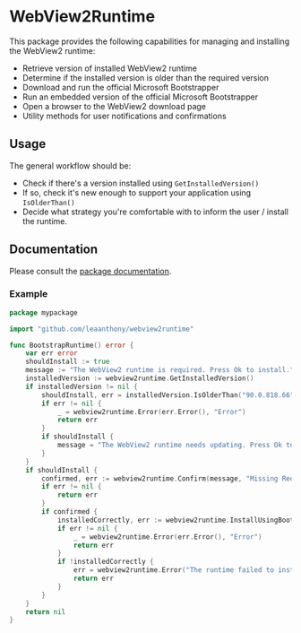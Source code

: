 # WebView2Runtime

This package provides the following capabilities for managing and installing the WebView2 runtime:

- Retrieve version of installed WebView2 runtime
- Determine if the installed version is older than the required version
- Download and run the official Microsoft Bootstrapper
- Run an embedded version of the official Microsoft Bootstrapper
- Open a browser to the WebView2 download page
- Utility methods for user notifications and confirmations

## Usage

The general workflow should be:

- Check if there's a version installed using `GetInstalledVersion()`
- If so, check it's new enough to support your application using `IsOlderThan()`
- Decide what strategy you're comfortable with to inform the user / install the runtime.

## Documentation

Please consult the [package documentation](https://pkg.go.dev/github.com/leaanthony/webview2runtime).

### Example

```go
package mypackage

import "github.com/leaanthony/webview2runtime"

func BootstrapRuntime() error {
    var err error
    shouldInstall := true
    message := "The WebView2 runtime is required. Press Ok to install."
    installedVersion := webview2runtime.GetInstalledVersion()
    if installedVersion != nil {
        shouldInstall, err = installedVersion.IsOlderThan("90.0.818.66")
        if err != nil {
            _ = webview2runtime.Error(err.Error(), "Error")
            return err
        }
        if shouldInstall {
            message = "The WebView2 runtime needs updating. Press Ok to install."
        }
    }
    if shouldInstall {
        confirmed, err := webview2runtime.Confirm(message, "Missing Requirements")
        if err != nil {
            return err
        }
        if confirmed {
            installedCorrectly, err := webview2runtime.InstallUsingBootstrapper()
            if err != nil {
                _ = webview2runtime.Error(err.Error(), "Error")
                return err
            }
            if !installedCorrectly {
                err = webview2runtime.Error("The runtime failed to install correctly. Please try again.", "Error")
                return err
            }
        }
    }
    return nil
}
```